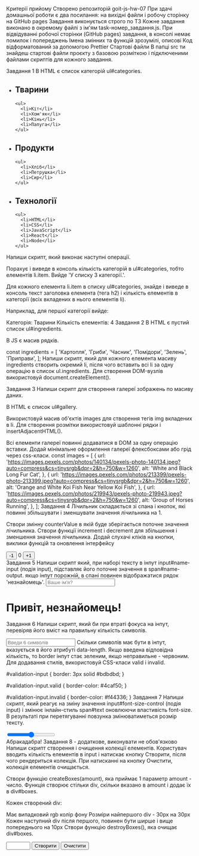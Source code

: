 Критерії прийому
Створено репозиторій goit-js-hw-07
При здачі домашньої роботи є два посилання: на вихідні файли і робочу сторінку на GitHub pages
Завдання виконується строго по ТЗ
Кожне завдання виконано в окремому файлі з ім'ям task-номер_завдання.js.
При відвідуванні робочої сторінки (GitHub pages) завдання, в консолі немає помилок і попереджень
Імена змінних та функцій зрозумілі, описові
Код відформатований за допомогою Prettier
Стартові файли
В папці src ти знайдеш стартові файли проєкту з базовою розміткою і підключеними файлами скриптів для кожного завдання.

Завдання 1
В HTML є список категорій ul#categories.

<ul id="categories">
  <li class="item">
    <h2>Тварини</h2>

    <ul>
      <li>Кіт</li>
      <li>Хом'як</li>
      <li>Кінь</li>
      <li>Папуга</li>
    </ul>

  </li>
  <li class="item">
    <h2>Продукти</h2>

    <ul>
      <li>Хліб</li>
      <li>Петрушка</li>
      <li>Сир</li>
    </ul>

  </li>
  <li class="item">
    <h2>Технології</h2>

    <ul>
      <li>HTML</li>
      <li>CSS</li>
      <li>JavaScript</li>
      <li>React</li>
      <li>Node</li>
    </ul>

  </li>
</ul>
Напиши скрипт, який виконає наступні операції.

Порахує і виведе в консоль кількість категорій в ul#categories, тобто елементів li.item. Вийде 'У списку 3 категорії.'.

Для кожного елемента li.item в списку ul#categories, знайде і виведе в консоль текст заголовка елемента (тега h2) і кількість елементів в категорії (всіх вкладених в нього елементів li).

Наприклад, для першої категорії вийде:

Категорія: Тварини
Кількість елементів: 4
Завдання 2
В HTML є пустий список ul#ingredients.

<ul id="ingredients"></ul>
В JS є масив рядків.

const ingredients = [
'Картопля',
'Гриби',
'Часник',
'Помідори',
'Зелень',
'Приправи',
];
Напиши скрипт, який для кожного елемента масиву ingredients створить окремий li, після чого вставить всі li за одну операцію в список ul.ingredients. Для створення DOM-вузлів використовуй document.createElement().

Завдання 3
Напиши скрипт для створення галереї зображень по масиву даних.

В HTML є список ul#gallery.

<ul id="gallery"></ul>
Використовуй масив об'єктів images для створення тегів img вкладених в li. Для створення розмітки використовуй шаблонні рядки і insertAdjacentHTML().

Всі елементи галереї повинні додаватися в DOM за одну операцію вставки.
Додай мінімальне оформлення галереї флексбоксами або грід через css-класи.
const images = [
{
url:
'https://images.pexels.com/photos/140134/pexels-photo-140134.jpeg?auto=compress&cs=tinysrgb&dpr=2&h=750&w=1260',
alt: 'White and Black Long Fur Cat',
},
{
url:
'https://images.pexels.com/photos/213399/pexels-photo-213399.jpeg?auto=compress&cs=tinysrgb&dpr=2&h=750&w=1260',
alt: 'Orange and White Koi Fish Near Yellow Koi Fish',
},
{
url:
'https://images.pexels.com/photos/219943/pexels-photo-219943.jpeg?auto=compress&cs=tinysrgb&dpr=2&h=750&w=1260',
alt: 'Group of Horses Running',
},
];
Завдання 4
Лічильник складається зі спана і кнопок, які повинні збільшувати і зменшувати значення лічильника на 1.

Створи змінну counterValue в якій буде зберігається поточне значення лічильника.
Створи функції increment і decrement для збільшення і зменшення значення лічильника.
Додай слухачі кліків на кнопки, виклики функцій та оновлення інтерфейсу

<div id="counter">
  <button type="button" data-action="decrement">-1</button>
  <span id="value">0</span>
  <button type="button" data-action="increment">+1</button>
</div>
Завдання 5
Напиши скрипт який, при наборі тексту в інпут input#name-input (подія input), підставляє його поточне значення в span#name-output. якщо інпут порожній, в спані повинен відображатися рядок 'незнайомець'.

<input type="text" placeholder="Ваше ім'я?" id="name-input" />
<h1>Привіт, <span id="name-output">незнайомець</span>!</h1>
Завдання 6
Напиши скрипт, який би при втраті фокуса на інпут, перевіряв його вміст на правильну кількість символів.

<input
  type="text"
  id="validation-input"
  data-length="6"
  placeholder="Введи 6 символів"
/>
Скільки символів має бути в інпут, вказується в його атрибуті data-length.
Якщо введена відповідна кількість, то border інпут стає зеленим, якщо неправильне - червоним.
Для додавання стилів, використовуй CSS-класи valid і invalid.

#validation-input {
border: 3px solid #bdbdbd;
}

#validation-input.valid {
border-color: #4caf50;
}

#validation-input.invalid {
border-color: #f44336;
}
Завдання 7
Напиши скрипт, який реагує на зміну значення input#font-size-control (подія input) і змінює інлайн-стиль span#text оновлюючи властивість font-size. В результаті при перетягуванні повзунка змінюватиметься розмір тексту.

<input id="font-size-control" type="range" />
<br />
<span id="text">Абракадабра!</span>
Завдання 8 - додаткове, виконувати не обов'язково
Напиши скрипт створення і очищення колекції елементів. Користувач вводить кількість елементів в input і натискає кнопку Створити, після чого рендериться колекція. При натисканні на кнопку Очистити, колекція елементів очищається.

Створи функцію createBoxes(amount), яка приймає 1 параметр amount - число. Функція створює стільки div, скільки вказано в amount і додає їх в div#boxes.

Кожен створений div:

Має випадковий rgb колір фону
Розміри найпершого div - 30px на 30px
Кожен наступний div після першого, повинен бути ширше і вище попереднього на 10px
Створи функцію destroyBoxes(), яка очищає div#boxes.

<div id="controls">
  <input type="number" min="0" max="100" step="1" />
  <button type="button" data-action="render">Створити</button>
  <button type="button" data-action="destroy">Очистити</button>
</div>

<div id="boxes"></div>
